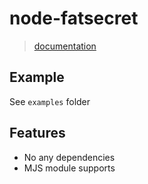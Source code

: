 # node-fatsecret
> [documentation](https://platform.fatsecret.com/api/Default.aspx?screen=rapih)

## Example
See `examples` folder

## Features
- No any dependencies
- MJS module supports
